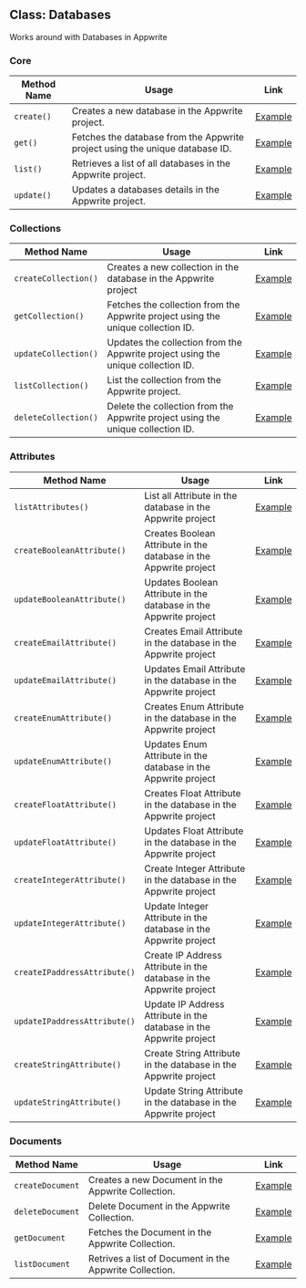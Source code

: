 ## Class: Databases
Works around with Databases in Appwrite

### Core

| Method Name | Usage                                                                                          | Link                                                   |
|-------------|------------------------------------------------------------------------------------------------|--------------------------------------------------------|
| `create()`  | Creates a new database in the Appwrite project.   | [Example](/examples/database/createDatabase.cpp) |
| `get()`  | Fetches the database from the Appwrite project using the unique database ID.                    | [Example](/examples/database/getDatabase.cpp) |
| `list()`    | Retrieves a list of all databases in the Appwrite project.                                   | [Example](/examples/database/listDatabase.cpp)  |
| `update()`    | Updates a databases details in the Appwrite project.                                   | [Example](/examples/database/updateDatabase.cpp)  |


### Collections

| Method Name | Usage                                                                                          | Link                                                   |
|-------------|------------------------------------------------------------------------------------------------|--------------------------------------------------------|
| `createCollection()`  | Creates a new collection in the database in the Appwrite project   | [Example](/examples/database/collection/createCollection.cpp) |
| `getCollection()`  | Fetches the collection from the Appwrite project using the unique collection ID.                    | [Example](/examples/database/collection/getCollection.cpp) |
| `updateCollection()`  | Updates the collection from the Appwrite project using the unique collection ID.                    | [Example](/examples/database/collection/updateCollection.cpp) |
| `listCollection()`  | List the collection from the Appwrite project.                    | [Example](/examples/database/collection/listCollection.cpp) |
| `deleteCollection()`  | Delete the collection from the Appwrite project using the unique collection ID.                    | [Example](/examples/database/collection/deleteCollection.cpp) |

### Attributes

| Method Name | Usage                                                                                          | Link                                                   |
|-------------|------------------------------------------------------------------------------------------------|--------------------------------------------------------|
| `listAttributes()`  | List all Attribute in the database in the Appwrite project   | [Example](/examples/database/collection/attribute/listAttributes.cpp) |
| `createBooleanAttribute()`  | Creates Boolean Attribute in the database in the Appwrite project   | [Example](/examples/database/collection/attribute/createBooleanAttribute.cpp) |
| `updateBooleanAttribute()`  | Updates Boolean Attribute in the database in the Appwrite project   | [Example](/examples/database/collection/attribute/updateBooleanAttribute.cpp) |
| `createEmailAttribute()`  | Creates Email Attribute in the database in the Appwrite project   | [Example](/examples/database/collection/attribute/createEmailAttribute.cpp) |
| `updateEmailAttribute()`  | Updates Email Attribute in the database in the Appwrite project   | [Example](/examples/database/collection/attribute/updateEmailAttribute.cpp) |
| `createEnumAttribute()`  | Creates Enum Attribute in the database in the Appwrite project   | [Example](/examples/database/collection/attribute/createEnumAttribute.cpp) |
| `updateEnumAttribute()`  | Updates Enum Attribute in the database in the Appwrite project   | [Example](/examples/database/collection/attribute/updateEnumAttribute.cpp) |
| `createFloatAttribute()`  | Creates Float Attribute in the database in the Appwrite project   | [Example](/examples/database/collection/attribute/createFloatAttribute.cpp) |
| `updateFloatAttribute()`  | Updates Float Attribute in the database in the Appwrite project   | [Example](/examples/database/collection/attribute/updateFloatAttribute.cpp) |
| `createIntegerAttribute()`  | Create Integer Attribute in the database in the Appwrite project   | [Example](/examples/database/collection/attribute/createIntegerAttribute.cpp) |
| `updateIntegerAttribute()`  | Update Integer Attribute in the database in the Appwrite project   | [Example](/examples/database/collection/attribute/updateIntegerAttribute.cpp) |
| `createIPaddressAttribute()`  | Create IP Address Attribute in the database in the Appwrite project   | [Example](/examples/database/collection/attribute/createIPaddressAttribute.cpp) |
| `updateIPaddressAttribute()`  | Update IP Address Attribute in the database in the Appwrite project   | [Example](/examples/database/collection/attribute/updateIPaddressAttribute.cpp) |
| `createStringAttribute()`  | Create String Attribute in the database in the Appwrite project   | [Example](/examples/database/collection/attribute/createStringAttribute.cpp) |
| `updateStringAttribute()`  | Update String Attribute in the database in the Appwrite project   | [Example](/examples/database/collection/attribute/updateStringAttribute.cpp) |

### Documents

| Method Name | Usage                                                                                          | Link                                                   |
|-------------|------------------------------------------------------------------------------------------------|--------------------------------------------------------|
| `createDocument`  | Creates a new Document in the Appwrite Collection.   | [Example](/examples/database/collection/document/createDocument.cpp) |
| `deleteDocument`  | Delete Document in the Appwrite Collection.   | [Example](/examples/database/collection/document/deleteDocument.cpp) |
| `getDocument`  | Fetches the Document in the Appwrite Collection.   | [Example](/examples/database/collection/document/getDocument.cpp) |
| `listDocument`  | Retrives a list of Document in the Appwrite Collection.   | [Example](/examples/database/collection/document/listDocument.cpp) |
